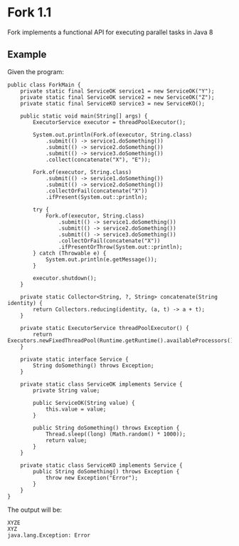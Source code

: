 # Fork 1.1

Fork implements a functional API for executing parallel tasks in Java 8

## Example

Given the program:

	public class ForkMain {
		private static final ServiceOK service1 = new ServiceOK("Y");
		private static final ServiceOK service2 = new ServiceOK("Z");
		private static final ServiceKO service3 = new ServiceKO();
		
		public static void main(String[] args) {
			ExecutorService executor = threadPoolExecutor();
			
			System.out.println(Fork.of(executor, String.class)
				.submit(() -> service1.doSomething())
				.submit(() -> service2.doSomething()) 
				.submit(() -> service3.doSomething())
				.collect(concatenate("X"), "E"));
	
			Fork.of(executor, String.class)
				.submit(() -> service1.doSomething())
				.submit(() -> service2.doSomething())
				.collectOrFail(concatenate("X"))
				.ifPresent(System.out::println);
	
			try {
				Fork.of(executor, String.class)
					.submit(() -> service1.doSomething())
					.submit(() -> service2.doSomething())
					.submit(() -> service3.doSomething())
					.collectOrFail(concatenate("X"))
					.ifPresentOrThrow(System.out::println);
			} catch (Throwable e) {
				System.out.println(e.getMessage());
			}
			
			executor.shutdown();
		}
	
		private static Collector<String, ?, String> concatenate(String identity) {
			return Collectors.reducing(identity, (a, t) -> a + t);
		}
	
		private static ExecutorService threadPoolExecutor() {
			return Executors.newFixedThreadPool(Runtime.getRuntime().availableProcessors());
		}
	
		private static interface Service {
			String doSomething() throws Exception;
		}
		
		private static class ServiceOK implements Service {
			private String value;
	
			public ServiceOK(String value) {
				this.value = value;
			}
	
			public String doSomething() throws Exception {
				Thread.sleep((long) (Math.random() * 1000));
				return value;
			}
		}
		
		private static class ServiceKO implements Service {
			public String doSomething() throws Exception {
				throw new Exception("Error");
			}
		}
	}

The output will be:

	XYZE
	XYZ
	java.lang.Exception: Error
